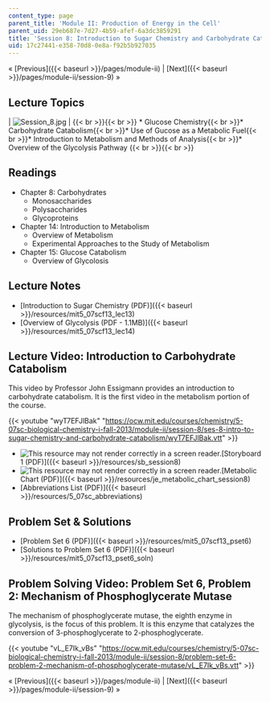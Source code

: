 ```yaml
---
content_type: page
parent_title: 'Module II: Production of Energy in the Cell'
parent_uid: 29eb687e-7d27-4b59-afef-6a3dc3859291
title: 'Session 8: Introduction to Sugar Chemistry and Carbohydrate Catabolism'
uid: 17c27441-e358-70d8-0e8a-f92b5b927035
---
```


« [Previous]({{< baseurl >}}/pages/module-ii) | [Next]({{< baseurl >}}/pages/module-ii/session-9) »

Lecture Topics
--------------

| ![Session_8.jpg](BASEURL_PLACEHOLDER/resources/session_8) |  {{< br >}}{{< br >}} *   Glucose Chemistry{{< br >}}*   Carbohydrate Catabolism{{< br >}}*   Use of Gucose as a Metabolic Fuel{{< br >}}*   Introduction to Metabolism and Methods of Analysis{{< br >}}*   Overview of the Glycolysis Pathway {{< br >}}{{< br >}}  

Readings
--------

*   Chapter 8: Carbohydrates
    *   Monosaccharides
    *   Polysaccharides
    *   Glycoproteins
*   Chapter 14: Introduction to Metabolism
    *   Overview of Metabolism
    *   Experimental Approaches to the Study of Metabolism
*   Chapter 15: Glucose Catabolism
    *   Overview of Glycolosis

Lecture Notes
-------------

*   [Introduction to Sugar Chemistry (PDF)]({{< baseurl >}}/resources/mit5_07scf13_lec13)
*   [Overview of Glycolysis (PDF - 1.1MB)]({{< baseurl >}}/resources/mit5_07scf13_lec14)

Lecture Video: Introduction to Carbohydrate Catabolism
------------------------------------------------------

This video by Professor John Essigmann provides an introduction to carbohydrate catabolism. It is the first video in the metabolism portion of the course.

{{< youtube "wyT7EFJlBak" "https://ocw.mit.edu/courses/chemistry/5-07sc-biological-chemistry-i-fall-2013/module-ii/session-8/ses-8-intro-to-sugar-chemistry-and-carbohydrate-catabolism/wyT7EFJlBak.vtt" >}}

*   ![This resource may not render correctly in a screen reader.](/images/inacessible.gif)[Storyboard 1 (PDF)]({{< baseurl >}}/resources/sb_session8)
*   ![This resource may not render correctly in a screen reader.](/images/inacessible.gif)[Metabolic Chart (PDF)]({{< baseurl >}}/resources/je_metabolic_chart_session8)
*   [Abbreviations List (PDF)]({{< baseurl >}}/resources/5_07sc_abbreviations)

Problem Set & Solutions
-----------------------

*   [Problem Set 6 (PDF)]({{< baseurl >}}/resources/mit5_07scf13_pset6)
*   [Solutions to Problem Set 6 (PDF)]({{< baseurl >}}/resources/mit5_07scf13_pset6_soln)

Problem Solving Video: Problem Set 6, Problem 2: Mechanism of Phosphoglycerate Mutase
-------------------------------------------------------------------------------------

The mechanism of phosphoglycerate mutase, the eighth enzyme in glycolysis, is the focus of this problem. It is this enzyme that catalyzes the conversion of 3-phosphoglycerate to 2-phosphoglycerate.

{{< youtube "vL_E7Ik_vBs" "https://ocw.mit.edu/courses/chemistry/5-07sc-biological-chemistry-i-fall-2013/module-ii/session-8/problem-set-6-problem-2-mechanism-of-phosphoglycerate-mutase/vL_E7Ik_vBs.vtt" >}}

« [Previous]({{< baseurl >}}/pages/module-ii) | [Next]({{< baseurl >}}/pages/module-ii/session-9) »